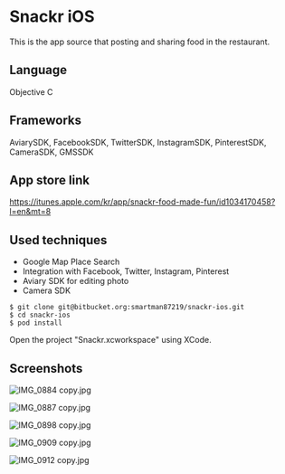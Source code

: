 # Snackr iOS

This is the app source that posting and sharing food in the restaurant.

## Language
  Objective C

## Frameworks
  AviarySDK, FacebookSDK, TwitterSDK, InstagramSDK, PinterestSDK, CameraSDK, GMSSDK

## App store link
https://itunes.apple.com/kr/app/snackr-food-made-fun/id1034170458?l=en&mt=8


## Used techniques
* Google Map Place Search
* Integration with Facebook, Twitter, Instagram, Pinterest
* Aviary SDK for editing photo
* Camera SDK


```
$ git clone git@bitbucket.org:smartman87219/snackr-ios.git
$ cd snackr-ios
$ pod install
```

Open the project "Snackr.xcworkspace" using XCode.


## Screenshots

![IMG_0884 copy.jpg](https://bitbucket.org/repo/RL5Bo4/images/1574599541-IMG_0884%20copy.jpg)

![IMG_0887 copy.jpg](https://bitbucket.org/repo/RL5Bo4/images/4168346007-IMG_0887%20copy.jpg)

![IMG_0898 copy.jpg](https://bitbucket.org/repo/RL5Bo4/images/977011417-IMG_0898%20copy.jpg)

![IMG_0909 copy.jpg](https://bitbucket.org/repo/RL5Bo4/images/1063911586-IMG_0909%20copy.jpg)

![IMG_0912 copy.jpg](https://bitbucket.org/repo/RL5Bo4/images/3228352186-IMG_0912%20copy.jpg)